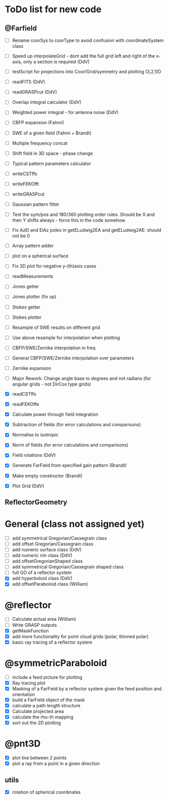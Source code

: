 # ToDo list for new code

## @Farfield
- [ ] Rename coorSys to coorType to avoid confusion with coordinateSystem class
- [ ] Speed up interpolateGrid - dont add the full grid left and right of the x-axis, only a section is required (DdV)
- [ ] testScript for projections into Coor/Grid/symmetry and plotting (3,2,1)D
- [ ] readFITS (DdV)
- [ ] readGRASPcut (DdV)
- [ ] Overlap integral calculator (DdV)
- [ ] Weighted power integral - for antenna noise (DdV)
- [ ] CBFP expansion (Fahmi)
- [ ] SWE of a given field (Fahmi + Brandt)
- [ ] Multiple frequency concat
- [ ] Shift field in 3D space - phase change
- [ ] Typical pattern parameters calculator
- [ ] writeCSTffs
- [ ] writeFEKOfft
- [ ] writeGRASPcut
- [ ] Gaussian pattern fitter
- [ ] Test the sym/pos and 180/360 plotting order rules.  Should be X and then Y shifts always - force this in the code somehow.
- [ ] Fix AzEl and ElAz poles in getELudwig2EA and getELudwig2AE: should not be 0
- [ ] Array pattern adder
- [ ] plot on a spherical surface
- [ ] Fix 3D plot for negative y-(th)axis cases
- [ ] readMeasurements
- [ ] Jones getter
- [ ] Jones plotter (fix up)
- [ ] Stokes getter
- [ ] Stokes plotter
- [ ] Resample of SWE results on different grid
- [ ] Use above resample for interpolation when plotting
- [ ] CBFP/SWE/Zernike interpolation in freq
- [ ] General CBFP/SWE/Zernike interpolation over parameters
- [ ] Zernike expansion
- [ ] Major Rework: Change angle base to degrees and not radians (for angular grids - not DirCos type grids)
- [x] readCSTffs
- [x] readFEKOffe
- [x] Calculate power through field integration
- [x] Subtraction of fields (for error calculations and comparisons)
- [x] Normalise to isotropic
- [x] Norm of fields (for error calculations and comparisons)
- [x] Field rotations (DdV)
- [x] Generate FarField from specified gain pattern (Brandt)
- [x] Make empty constructor (Brandt)
- [x] Plot Grid (DdV)


## ReflectorGeometry
# General (class not assigned yet)
- [ ] add symmetrical Gregorian/Cassegrain class
- [ ] add offset Gregorian/Cassegrain class
- [ ] add numeric surface class (DdV)
- [ ] add numeric rim class (DdV)
- [ ] add offsetGregorianShaped class
- [ ] add symmetrical Gregorian/Cassegrain shaped class
- [ ] full GO of a reflector system
- [x] add hyperboloid class (DdV)
- [x] add offsetParaboloid class (William)

# @reflector
- [ ] Calculate actual area (William)
- [ ] Write GRASP outputs
- [x] getMaskFunction
- [x] add more functionality for point cloud grids (polar, thinned polar)
- [x] basic ray tracing of a reflector system

# @symmetricParaboloid
- [ ] include a feed picture for plotting
- [x] Ray tracing plot
- [x] Masking of a FarField by a reflector system given the feed position and orientation
- [x] build a FarField object of the mask
- [x] calculate a path length structure
- [x] Calculate projected area
- [x] calculate the rho-th mapping
- [x] sort out the 2D plotting

# @pnt3D
- [x] plot line between 2 points
- [x] plot a ray from a point in a given direction

## utils
- [x] rotation of spherical coordinates